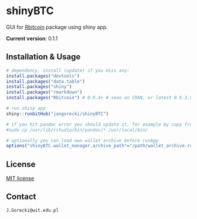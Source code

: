 # shinyBTC

GUI for [Rbitcoin](https://github.com/jangorecki/Rbitcoin) package using shiny app.

**Current version**: 0.1.1

## Installation & Usage

```r
# dependency, install (update) if you miss any:
install.packages("devtools")
install.packages("data.table")
install.packages("shiny")
install.packages("rmarkdown")
install.packages("Rbitcoin") # 0.9.4+ # soon on CRAN, or latest 0.9.3.9 on github

# run shiny app
shiny::runGitHub("jangorecki/shinyBTC")

# if you hit pandoc error you should update it, for example by copy from RStudio:
#sudo cp /usr/lib/rstudio/bin/pandoc/* /usr/local/bin/

# optionally you can load own wallet archive before runApp
options("shinyBTC.wallet_manager.archive_path"="/path/wallet_archive.rds")
```

## License

[MIT license](http://opensource.org/licenses/MIT)

## Contact

`J.Gorecki@wit.edu.pl`
